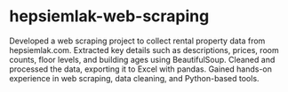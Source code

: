 # hepsiemlak-web-scraping
 Developed a web scraping project to collect rental property data from hepsiemlak.com. Extracted key details such as descriptions, prices, room counts, floor levels, and building ages using BeautifulSoup. Cleaned and processed the data, exporting it to Excel with pandas. Gained hands-on experience in web scraping, data cleaning, and Python-based tools.
